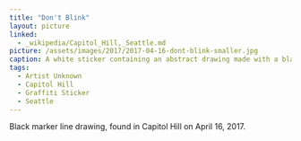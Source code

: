 ```yaml
---
title: "Don't Blink"
layout: picture
linked:
  - _wikipedia/Capitol_Hill,_Seattle.md
picture: /assets/images/2017/2017-04-16-dont-blink-smaller.jpg
caption: A white sticker containing an abstract drawing made with a black marker. Below the drawing is unrelated sticker with the phrase Don't Blink.
tags:
  - Artist Unknown
  - Capitol Hill
  - Graffiti Sticker
  - Seattle
---
```


Black marker line drawing, found in Capitol Hill on April 16, 2017.
